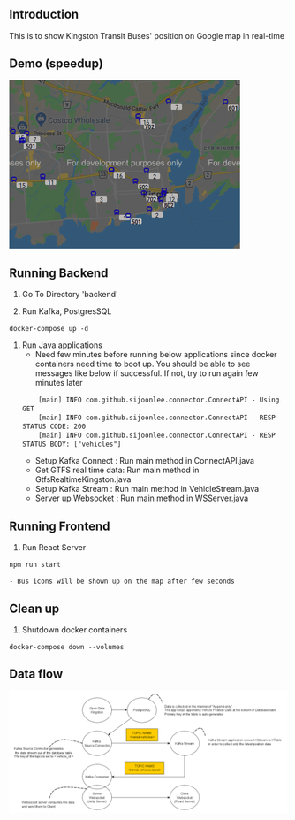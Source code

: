 ## Introduction

This is to show Kingston Transit Buses' position on Google map in real-time

## Demo (speedup)
![busdemo](./busdemo.gif)

## Running Backend
1. Go To Directory 'backend'

1. Run Kafka, PostgresSQL
```
docker-compose up -d
```

1. Run Java applications
    - Need few minutes before running below applications since docker containers need time to boot up. You should be able to see messages like below if successful. If not, try to run again few minutes later
    ```
        [main] INFO com.github.sijoonlee.connector.ConnectAPI - Using GET
        [main] INFO com.github.sijoonlee.connector.ConnectAPI - RESP STATUS CODE: 200
        [main] INFO com.github.sijoonlee.connector.ConnectAPI - RESP STATUS BODY: ["vehicles"]
    ```
    - Setup Kafka Connect : Run main method in ConnectAPI.java
    - Get GTFS real time data: Run main method in GtfsRealtimeKingston.java
    - Setup Kafka Stream : Run main method in VehicleStream.java
    - Server up Websocket : Run main method in WSServer.java

## Running Frontend
1. Run React Server
```
npm run start
```
    - Bus icons will be shown up on the map after few seconds

## Clean up
1. Shutdown docker containers
```
docker-compose down --volumes
```

## Data flow
![img](./data-flow.png)



    